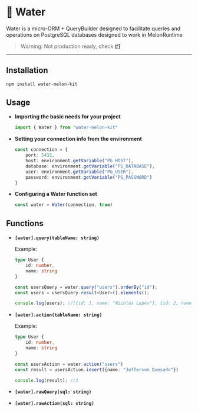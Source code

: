 # 🍉 Water

Water is a micro-ORM + QueryBuilder designed to facilitate queries and operations on PostgreSQL databases designed to work in MelonRuntime

> Warning: Not production ready, check [#1](https://github.com/MelonRuntime/Water/issues/1)

<hr>

## Installation

```bash
npm install water-melon-kit
```

## Usage

- **Importing the basic needs for your project**

    ```ts
    import { Water } from "water-melon-kit"
    ```

        
- **Setting your connection info from the environment**
    ```ts
    const connection = {
        port: 5432,
        host: environment.getVariable("PG_HOST"),
        database: environment.getVariable("PG_DATABASE"),
        user: environment.getVariable("PG_USER"),
        password: environment.getVariable("PG_PASSWORD")
    }
    ```
    
- **Configuring a Water function set**
    ```ts
    const water = Water(connection, true)
    ```

## Functions

- **`[water].query(tableName: string)`**

    Example:
    ```ts
    type User {
        id: number,
        name: string
    }
    
    const usersQuery = water.query("users").orderBy("id");
    const users = usersQuery.result<User>().elements();
    
    console.log(users); //[{id: 1, name: "Nicolas Lopes"}, {id: 2, name: "Guilherme Noghartt"}...]
    ```

- **`[water].action(tableName: string)`**

    Example:
    ```ts
    type User {
        id: number,
        name: string
    }
    
    const usersAction = water.action("users")
    const result = usersAction.insert({name: "Jefferson Quesado"})
    
    console.log(result); //1
    ```
    
- **`[water].rawQuery(sql: string)`**
- **`[water].rawAction(sql: string)`**
